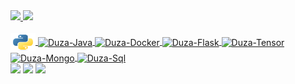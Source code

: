  <div>
  <a href="https://github.com/duzanski">
  <img height="180em" src="https://github-readme-stats.vercel.app/api?username=duzanski&show_icons=true&theme=dracula&include_all_commits=true&count_private=true"/>
  <img height="180em" src="https://github-readme-stats.vercel.app/api/top-langs/?username=duzanski&layout=compact&langs_count=7&theme=dracula"/>
</div>
<div style="display: inline_block"><br>
  <img align="center" alt="Duza-Python" height="30" width="40" src="https://raw.githubusercontent.com/devicons/devicon/master/icons/python/python-original.svg">
  <img align="center" alt="Duza-Java" height="30" width="40" src="https://cdn.jsdelivr.net/gh/devicons/devicon/icons/java/java-original.svg">
  <img align="center" alt="Duza-Docker" height="30" width="40" src="https://cdn.jsdelivr.net/gh/devicons/devicon/icons/docker/docker-original.svg">
  <img align="center" alt="Duza-Flask" height="30" width="40" src="https://cdn.jsdelivr.net/gh/devicons/devicon/icons/flask/flask-original.svg">
  <img align="center" alt="Duza-Tensor" height="30" width="40" src="https://cdn.jsdelivr.net/gh/devicons/devicon/icons/tensorflow/tensorflow-original.svg">
  <img align="center" alt="Duza-Mongo" height="30" width="40" src="https://cdn.jsdelivr.net/gh/devicons/devicon/icons/mongodb/mongodb-original.svg">
  <img align="center" alt="Duza-Sql" height="30" width="40" src="https://cdn.jsdelivr.net/gh/devicons/devicon/icons/mysql/mysql-original.svg">
</div>
<div> 
  <a href="https://instagram.com/duzanski" target="_blank"><img src="https://img.shields.io/badge/-Instagram-%23E4405F?style=for-the-badge&logo=instagram&logoColor=white" target="_blank"></a>
  <a href = "mailto:reinaldoduzanskijr@gmail.com"><img src="https://img.shields.io/badge/-Gmail-%23333?style=for-the-badge&logo=gmail&logoColor=white" target="_blank"></a>
  <a href="https://www.linkedin.com/in/duzanski" target="_blank"><img src="https://img.shields.io/badge/-LinkedIn-%230077B5?style=for-the-badge&logo=linkedin&logoColor=white" target="_blank"></a> 
 
</div>
